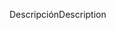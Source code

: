 <span data-ttu-id="b0106-101">Descripción</span><span class="sxs-lookup"><span data-stu-id="b0106-101">Description</span></span>
